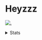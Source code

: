 # Heyzzz  

[![.](https://skillicons.dev/icons?i=js,ts,nextjs,nestjs,mongodb)](https://skillicons.dev)  

<details>
<summary>Stats</summary
<!--START_SECTION:waka-->

```txt
TypeScript   22 hrs 19 mins  ████████████████████▓░░░░   82.81 %
JavaScript   1 hr 58 mins    █▓░░░░░░░░░░░░░░░░░░░░░░░   07.30 %
Rust         1 hr 6 mins     █░░░░░░░░░░░░░░░░░░░░░░░░   04.14 %
JSON         44 mins         ▓░░░░░░░░░░░░░░░░░░░░░░░░   02.75 %
CSS          32 mins         ▓░░░░░░░░░░░░░░░░░░░░░░░░   02.00 %
```

<!--END_SECTION:waka-->
</details>
